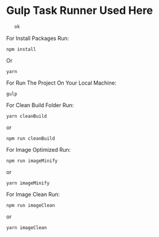 # Gulp Task Runner Used Here

```python
   ok
```

For Install Packages Run:

```
npm install
```

Or

```
yarn
```

For Run The Project On Your Local Machine:

```
gulp
```

For Clean Build Folder Run:

```
yarn cleanBuild
```

or

```
npm run cleanBuild
```

For Image Optimized Run:

```
npm run imageMinify
```

or

```
yarn imageMinify
```

For Image Clean Run:

```
npm run imageClean
```

or

```
yarn imageClean
```
